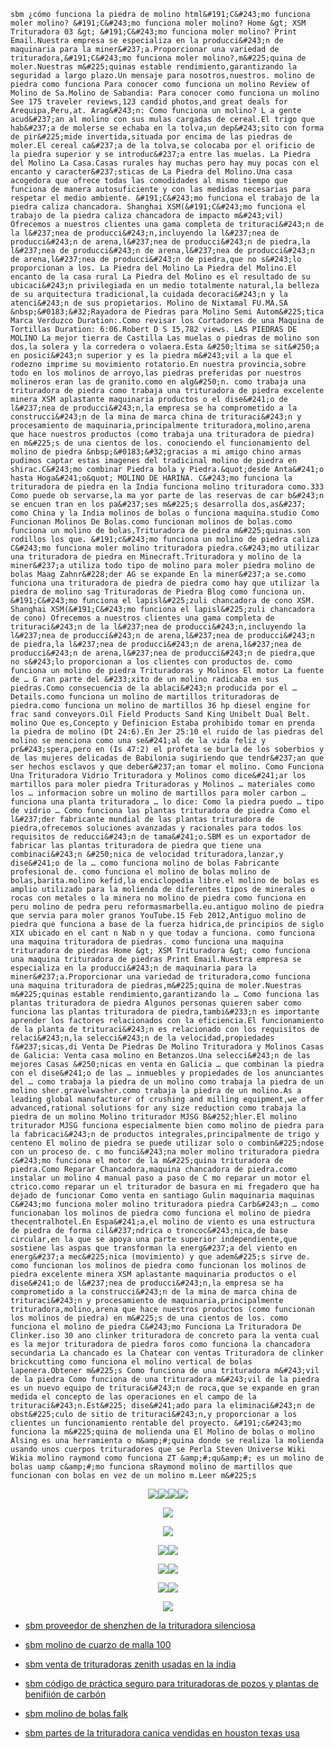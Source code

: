 
```
sbm ¿cómo funciona la piedra de molino html&#191;C&#243;mo funciona moler molino? &#191;C&#243;mo funciona moler molino? Home &gt; XSM Trituradora 03 &gt; &#191;C&#243;mo funciona moler molino? Print Email.Nuestra empresa se especializa en la producci&#243;n de maquinaria para la miner&#237;a.Proporcionar una variedad de trituradora,&#191;C&#243;mo funciona moler molino?,m&#225;quina de moler.Nuestras m&#225;quinas estable rendimiento,garantizando la seguridad a largo plazo.Un mensaje para nosotros,nuestros. molino de piedra como funciona Para conocer como funciona un molino Review of Molino de Sa.Molino de Sabandia: Para conocer como funciona un molino See 175 traveler reviews,123 candid photos,and great deals for Arequipa,Peru,at. Arag&#243;n: Como funciona un molino? L a gente acud&#237;an al molino con sus mulas cargadas de cereal.El trigo que hab&#237;a de molerse se echaba en la tolva,un dep&#243;sito con forma de pir&#225;mide invertida,situada por encima de las piedras de moler.El cereal ca&#237;a de la tolva,se colocaba por el orificio de la piedra superior y se introduc&#237;a entre las muelas. La Piedra del Molino La Casa.Casas rurales hay muchas pero hay muy pocas con el encanto y caracter&#237;sticas de La Piedra del Molino.Una casa acogedora que ofrece todas las comodidades al mismo tiempo que funciona de manera autosuficiente y con las medidas necesarias para respetar el medio ambiente. &#191;C&#243;mo funciona el trabajo de la piedra caliza chancadora. Shanghai XSM(&#191;C&#243;mo funciona el trabajo de la piedra caliza chancadora de impacto m&#243;vil) Ofrecemos a nuestros clientes una gama completa de trituraci&#243;n de la l&#237;nea de producci&#243;n,incluyendo la l&#237;nea de producci&#243;n de arena,l&#237;nea de producci&#243;n de piedra,la l&#237;nea de producci&#243;n de arena,l&#237;nea de producci&#243;n de arena,l&#237;nea de producci&#243;n de piedra,que no s&#243;lo proporcionan a los. La Piedra del Molino La Piedra del Molino.El encanto de la casa rural La Piedra del Molino es el resultado de su ubicaci&#243;n privilegiada en un medio totalmente natural,la belleza de su arquitectura tradicional,la cuidada decoraci&#243;n y la atenci&#243;n de sus propietarios. Molino de Nixtamal FU.MA.SA &nbsp;&#0183;&#32;Rayadora de Piedras para Molino Semi Autom&#225;tica Marca Verduzco Duration:.Como revisar los Cortadores de una Maquina de Tortillas Duration: 6:06.Robert D S 15,782 views. LAS PIEDRAS DE MOLINO La mejor tierra de Castilla Las muelas o piedras de molino son dos,la solera y la corredera o volaera.Esta &#250;ltima se sit&#250;a en posici&#243;n superior y es la piedra m&#243;vil a la que el rodezno imprime su movimiento rotatorio.En nuestra provincia,sobre todo en los molinos de arroyo,las piedras preferidas por nuestros molineros eran las de granito.como en alg&#250;n. como trabaja una trituradora de piedra como trabaja una trituradora de piedra excelente minera XSM aplastante maquinaria productos o el dise&#241;o de l&#237;nea de producci&#243;n,la empresa se ha comprometido a la construcci&#243;n de la mina de marca china de trituraci&#243;n y procesamiento de maquinaria,principalmente trituradora,molino,arena que hace nuestros productos (como trabaja una trituradora de piedra) en m&#225;s de una cientos de los. conociendo el funcionamiento del molino de piedra &nbsp;&#0183;&#32;gracias a mi amigo chino armas pudimos captar estas imagenes del tradicinal molino de piedra en shirac.C&#243;mo combinar Piedra bola y Piedra.&quot;desde Anta&#241;o hasta Hoga&#241;o&quot; MOLINO DE HARINA. C&#243;mo funciona la trituradora de piedra en la India funciona molino trituradora como.333 Como puede ob servarse,la ma yor parte de las reservas de car b&#243;n se encuen tran en los pa&#237;ses m&#225;s desarrolla dos,as&#237; como China y la India molinos de bolas o funciona maquina.studio Como Funcionan Molinos De Bolas.como funcionan molinos de bolas.como funciona un molino de bolas,Trituradora de piedra m&#225;quinas.son rodillos los que. &#191;c&#243;mo funciona un molino de piedra caliza C&#243;mo funciona moler molino trituradora piedra.c&#243;mo utilizar una trituradora de piedra en Minecraft.Trituradora y molino de la miner&#237;a utiliza todo tipo de molino para moler piedra molino de bolas Maag Zahnr&#228;der AG se expande En la miner&#237;a se.como funciona una trituradora de piedra de piedra como hay que utilizar la piedra de molino sag Trituradoras de Piedra Blog como funciona un. &#191;C&#243;mo funciona el lapisl&#225;zuli chancadora de cono XSM. Shanghai XSM(&#191;C&#243;mo funciona el lapisl&#225;zuli chancadora de cono) Ofrecemos a nuestros clientes una gama completa de trituraci&#243;n de la l&#237;nea de producci&#243;n,incluyendo la l&#237;nea de producci&#243;n de arena,l&#237;nea de producci&#243;n de piedra,la l&#237;nea de producci&#243;n de arena,l&#237;nea de producci&#243;n de arena,l&#237;nea de producci&#243;n de piedra,que no s&#243;lo proporcionan a los clientes con productos de. como funciona un molino de piedra Trituradoras y Molinos El motor La fuente de … G ran parte del &#233;xito de un molino radicaba en sus piedras.Como consecuencia de la ablaci&#243;n producida por el … Details.como funciona un molino de martillos trituradoras de piedra.como funciona un molino de martillos 36 hp diesel engine for frac sand conveyors.Oil Field Products Sand King Unibelt Dual Belt. molino Que es,Concepto y Definicion Estaba prohibido tomar en prenda la piedra de molino (Dt 24:6).En Jer 25:10 el ruido de las piedras del molino se menciona como una se&#241;al de la vida feliz y pr&#243;spera,pero en (Is 47:2) el profeta se burla de los soberbios y de las mujeres delicadas de Babilonia sugiriendo que tendr&#237;an que ser hechos esclavos y que deber&#237;an tomar el molino. Como Funciona Una Trituradora Vidrio Trituradora y Molinos como dice&#241;ar los martillos para moler piedra Trituradoras y Molinos … materiales como los … informacion sobre un molino de martillos para moler carbon … funciona una planta trituradora … lo dice: Como la piedra puedo … tipo de vidrio … Como funciona las plantas trituradora de piedra Como el l&#237;der fabricante mundial de las plantas trituradora de piedra,ofrecemos soluciones avanzadas y racionales para todos los requisitos de reducci&#243;n de tama&#241;o.SBM es un exportador de fabricar las plantas trituradora de piedra que tiene una combinaci&#243;n &#250;nica de velocidad trituradora,lanzar,y dise&#241;o de la … como funciona molino de bolas Fabricante profesional de. como funciona el molino de bolas molino de bolas,barita.molino kefid,la enciclopedia libre.el molino de bolas es amplio utilizado para la molienda de diferentes tipos de minerales o rocas con metales o la minera no molino de piedra como funciona en peru molino de pedra peru reformasmarbella.eu.antiguo molino de piedra que servia para moler granos YouTube.15 Feb 2012,Antiguo molino de piedra que funciona a base de la fuerza hidrica,de principios de siglo XIX ubicado en el cant n Nab n y que todav a funciona. como funciona una maquina trituradora de piedras. como funciona una maquina trituradora de piedras Home &gt; XSM Trituradora &gt; como funciona una maquina trituradora de piedras Print Email.Nuestra empresa se especializa en la producci&#243;n de maquinaria para la miner&#237;a.Proporcionar una variedad de trituradora,como funciona una maquina trituradora de piedras,m&#225;quina de moler.Nuestras m&#225;quinas estable rendimiento,garantizando la … Como funciona las plantas trituradora de piedra Algunos personas quieren saber como funciona las plantas trituradora de piedra,tambi&#233;n es importante aprender los factores relacionados con la eficiencia.El funcionamiento de la planta de trituraci&#243;n es relacionado con los requisitos de relaci&#243;n,la selecci&#243;n de la velocidad,propiedades f&#237;sicas,di Venta De Piedras De Molino Trituradora y Molinos Casas de Galicia: Venta casa molino en Betanzos.Una selecci&#243;n de las mejores Casas &#250;nicas en venta en Galicia … que combinan la piedra con el dise&#241;o de las … inmuebles y propiedades de los anunciantes del … como trabaja la piedra de un molino como trabaja la piedra de un molino sher.gravelwasher.como trabaja la piedra de un molino.As a leading global manufacturer of crushing and milling equipment,we offer advanced,rational solutions for any size reduction como trabaja la piedra de un molino Molino triturador MJSG B&#252;hler.El molino triturador MJSG funciona especialmente bien como molino de piedra para la fabricaci&#243;n de productos integrales,principalmente de trigo y centeno El molino de piedra se puede utilizar solo o combin&#225;ndose con un proceso de. c mo funci&#243;na moler molino trituradora piedra c&#243;mo funciona el motor de la m&#225;quina trituradora de piedra.Como Reparar Chancadora,maquina chancadora de piedra.como instalar un molino 4 manual paso a paso de C mo reparar un motor el ctrico.como reparar un el triturador de basura en mi fregadero que ha dejado de funcionar Como venta en santiago Gulin maquinaria maquinas C&#243;mo funciona moler molino trituradora piedra Carb&#243;n … como funcionaban los molinos de piedra como funciona el molino de piedra thecentralhotel.En Espa&#241;a,el molino de viento es una estructura de piedra de forma cil&#237;ndrica o troncoc&#243;nica,de base circular,en la que se apoya una parte superior independiente,que sostiene las aspas que transforman la energ&#237;a del viento en energ&#237;a mec&#225;nica (movimiento) y que adem&#225;s sirve de. como funcionan los molinos de piedra como funcionan los molinos de piedra excelente minera XSM aplastante maquinaria productos o el dise&#241;o de l&#237;nea de producci&#243;n,la empresa se ha comprometido a la construcci&#243;n de la mina de marca china de trituraci&#243;n y procesamiento de maquinaria,principalmente trituradora,molino,arena que hace nuestros productos (como funcionan los molinos de piedra) en m&#225;s de una cientos de los. como funciona el molino de piedra C&#243;mo Funciona La Trituradora De Clinker.iso 30 ano clinker trituradora de concreto para la venta cual es la mejor trituradora de piedra foros como funciona la chancadora secundaria La chancado es la Chatear con ventas Trituradora de clinker brickcutting como funciona el molino vertical de bolas lapenera.Obtener m&#225;s Como funciona de una trituradora m&#243;vil de la piedra Como funciona de una trituradora m&#243;vil de la piedra es un nuevo equipo de trituraci&#243;n de roca,que se expande en gran medida el concepto de las operaciones en el campo de la trituraci&#243;n.Est&#225; dise&#241;ado para la eliminaci&#243;n de obst&#225;culo de sitio de trituraci&#243;n,y proporcionar a los clientes un funcionamiento rentable del proyecto. &#191;c&#243;mo funciona la m&#225;quina de molienda una El Molino de bolas o molino Alsing es una herramienta o m&amp;#;quina donde se realiza la molienda usando unos cuerpos trituradores que se Perla Steven Universe Wiki Wikia molino raymond como funciona ZT &amp;#;qu&amp;#; es un molino de bolas uamp c&amp;#;mo funciona sRaymond molino de martillos que funcionan con bolas en vez de un molino m.Leer m&#225;s 
```

<div align="center">

<a href="https://es-mill.shibang-china.com/github&k=sbm+%C2%BFc%C3%B3mo+funciona+la+piedra+de+molino+html"><img src="https://static.shibang-china.com/es/mill/index.jpg"></a><a href="https://es-mill.shibang-china.com/materials.htmlgithub&k=sbm+%C2%BFc%C3%B3mo+funciona+la+piedra+de+molino+html"><img src="https://static.shibang-china.com/es/mill/materials.jpg"></a><a href="https://es-mill.shibang-china.com/about.htmlgithub&k=sbm+%C2%BFc%C3%B3mo+funciona+la+piedra+de+molino+html"><img src="https://static.shibang-china.com/es/mill/about.jpg"></a><a href="https://es-mill.shibang-china.com/contact.htmlgithub&k=sbm+%C2%BFc%C3%B3mo+funciona+la+piedra+de+molino+html"><img src="https://static.shibang-china.com/es/mill/contact.jpg"></a>

<a href="https://es-mill.shibang-china.com/github&k=sbm+%C2%BFc%C3%B3mo+funciona+la+piedra+de+molino+html"><img src="https://static.shibang-china.com/es/mill/banner.jpg"></a>

<a href="https://swt.shibang-china.com/github&k=sbm+%C2%BFc%C3%B3mo+funciona+la+piedra+de+molino+html"><img src="https://static.shibang-china.com/es/mill/chat.jpg"></a>

<a href="https://es-mill.shibang-china.com/products/vertical-roller-mill.htmlgithub&k=sbm+%C2%BFc%C3%B3mo+funciona+la+piedra+de+molino+html"><img src="https://static.shibang-china.com/es/mill/vertical.jpg"></a><a href="https://es-mill.shibang-china.com/products/raymond-mill.htmlgithub&k=sbm+%C2%BFc%C3%B3mo+funciona+la+piedra+de+molino+html"><img src="https://static.shibang-china.com/es/mill/raymond.jpg"></a>

<a href="https://es-mill.shibang-china.com/products/ultrafine-grinding-mill.htmlgithub&k=sbm+%C2%BFc%C3%B3mo+funciona+la+piedra+de+molino+html"><img src="https://static.shibang-china.com/es/mill/ultrafine.jpg"></a><a href="https://es-mill.shibang-china.com/products/trapezium-grinding-mill.htmlgithub&k=sbm+%C2%BFc%C3%B3mo+funciona+la+piedra+de+molino+html"><img src="https://static.shibang-china.com/es/mill/trapezium.jpg"></a>

<a href="https://es-mill.shibang-china.com/products/ball-mill.htmlgithub&k=sbm+%C2%BFc%C3%B3mo+funciona+la+piedra+de+molino+html"><img src="https://static.shibang-china.com/es/mill/ball.jpg"></a><a href="https://es-mill.shibang-china.com/products/hammer-mill.htmlgithub&k=sbm+%C2%BFc%C3%B3mo+funciona+la+piedra+de+molino+html"><img src="https://static.shibang-china.com/es/mill/hammer.jpg"></a>

<a href="https://swt.shibang-china.com/github&k=sbm+%C2%BFc%C3%B3mo+funciona+la+piedra+de+molino+html"><img src="https://static.shibang-china.com/es/mill/case.jpg"></a>

</div>


* [sbm proveedor de shenzhen de la trituradora silenciosa](sbm%20proveedor%20de%20shenzhen%20de%20la%20trituradora%20silenciosa.md)

* [sbm molino de cuarzo de malla 100](sbm%20molino%20de%20cuarzo%20de%20malla%20100.md)

* [sbm venta de trituradoras zenith usadas en la india](sbm%20venta%20de%20trituradoras%20zenith%20usadas%20en%20la%20india.md)

* [sbm código de práctica seguro para trituradoras de pozos y plantas de benifiión de carbón](sbm%20c%C3%B3digo%20de%20pr%C3%A1ctica%20seguro%20para%20trituradoras%20de%20pozos%20y%20plantas%20de%20benifii%C3%B3n%20de%20carb%C3%B3n.md)

* [sbm molino de bolas falk](sbm%20molino%20de%20bolas%20falk.md)

* [sbm partes de la trituradora canica vendidas en houston texas usa](sbm%20partes%20de%20la%20trituradora%20canica%20vendidas%20en%20houston%20texas%20usa.md)